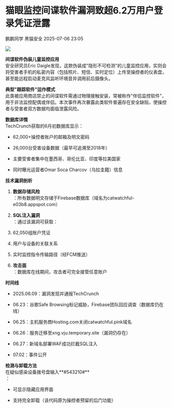 #  猫眼监控间谍软件漏洞致超6.2万用户登录凭证泄露  
鹏鹏同学  黑猫安全   2025-07-06 23:05  
  
![](https://mmbiz.qpic.cn/sz_mmbiz_png/8dBEfDPEceibDD8j7prZPRaxibuJUBSO2iby3icpdMbEXnv2yBicarddx0PyDmH3e34nHOiaECeQR0mYjEnE5Dqo0amw/640?wx_fmt=png&from=appmsg "")  
  
**间谍软件伪装儿童监控应用**  
安全研究员Eric Daigle发现，这款伪装成"隐形不可检测"的儿童监控应用，实则会将受害者手机的私密内容（包括照片、短信、实时定位）上传至操控者的仪表盘，甚至能远程启动麦克风监听环境音并调用前后摄像头。  
  
**典型"跟踪软件"运作模式**  
此类被应用商店禁止的间谍软件需通过物理接触安装，常被称作"伴侣监控软件"，用于非法监控配偶或伴侣。本次事件再次暴露此类软件普遍存在安全缺陷，使操控者与受害者双方数据均面临泄露风险。  
  
**数据库详情**  
TechCrunch获取的6月初数据库显示：  
- 62,000+操控者账户的邮箱及明文密码  
  
- 26,000台受害设备数据（最早可追溯至2018年）  
  
- 主要受害者集中在墨西哥、哥伦比亚、印度等拉美国家  
  
- 同时曝光运营者Omar Soca Charcov（乌拉圭籍）信息  
  
**技术漏洞剖析**  
1. **数据存储风险**  
：所有数据明文存储于Firebase数据库（域名为catwatchful-e03b8.appspot.com）  
  
1. **SQL注入漏洞**  
：通过该漏洞可获取：  
  
1. 62,050组账户凭证  
  
1. 用户与设备的关联关系  
  
1. 实时监控指令传输路径（经FCM推送）  
  
1. **攻击面**  
：数据库在线期间，攻击者可完全接管任意账户  
  
**时间线**  
- 2025.06.09：漏洞发现并通报TechCrunch  
  
- 06.23：谷歌Safe Browsing标记威胁，Firebase团队回应调查（数据库仍在线）  
  
- 06.25：主机服务商Hosting.com关闭catwatchful.pink域名  
  
- 06.26：服务迁移至xng.vju.temporary.site（漏洞仍存在）  
  
- 06.27：新域名部署WAF成功拦截SQL注入  
  
- 07.02：事件公开  
  
**检测与卸载方法**  
在疑似感染设备拨号盘输入**#543210#**  
：  
- 可显示隐藏应用界面  
  
- 支持完全卸载（该代码原为操控者预留的后门功能）  
  
